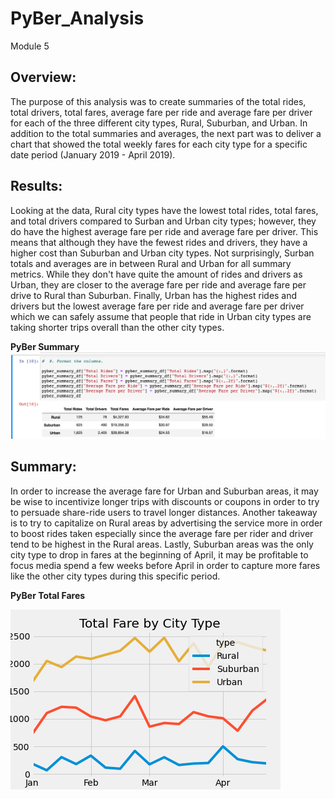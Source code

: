# PyBer_Analysis
Module 5 <br />
## Overview:<br />

The purpose of this analysis was to create summaries of the total rides, total drivers, total fares, average fare per ride and average fare per driver for each of the three different city types, Rural, Suburban, and Urban. In addition to the total summaries and averages, the next part was to deliver a chart that showed the total weekly fares for each city type for a specific date period (January 2019 - April 2019). <br />


## Results:<br />

Looking at the data, Rural city types have the lowest total rides, total fares, and total drivers compared to Surban and Urban city types; however, they do have the highest average fare per ride and average fare per driver. This means that although they have the fewest rides and drivers, they have a higher cost than Suburban and Urban city types. Not surprisingly, Surban totals and averages are in between Rural and Urban for all summary metrics. While they don't have quite the amount of rides and drivers as Urban, they are closer to the average fare per ride and average fare per drive to Rural than Suburban. Finally, Urban has the highest rides and drivers but the lowest average fare per ride and average fare per driver which we can safely assume that people that ride in Urban city types are taking shorter trips overall than the other city types.  <br />

**PyBer Summary** <br />
![image_name](PyBer_Challenge/Analysis/PyBer_Analysis_Summary.png)




## Summary:<br />

In order to increase the average fare for Urban and Suburban areas, it may be wise to incentivize longer trips with discounts or coupons in order to try to persuade share-ride users to travel longer distances. Another takeaway is to try to capitalize on Rural areas by advertising the service more in order to boost rides taken especially since the average fare per rider and driver tend to be highest in the Rural areas. Lastly, Suburban areas was the only city type to drop in fares at the beginning of April, it may be profitable to focus media spend a few weeks before April in order to capture more fares like the other city types during this specific period.<br />


**PyBer Total Fares** <br />

![image_name](PyBer_Challenge/Analysis/Total_Fare_by_City_Type.png)

